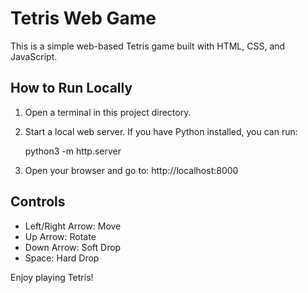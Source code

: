 # Tetris Web Game

This is a simple web-based Tetris game built with HTML, CSS, and JavaScript.

## How to Run Locally

1. Open a terminal in this project directory.
2. Start a local web server. If you have Python installed, you can run:

    python3 -m http.server

3. Open your browser and go to: http://localhost:8000

## Controls
- Left/Right Arrow: Move
- Up Arrow: Rotate
- Down Arrow: Soft Drop
- Space: Hard Drop

Enjoy playing Tetris!
